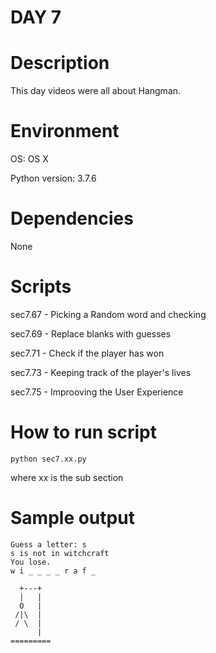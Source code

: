 
# DAY 7

# Description
This day videos were all about Hangman.

# Environment
OS: OS X

Python version: 3.7.6

# Dependencies
None

# Scripts
sec7.67 - Picking a Random word and checking

sec7.69 - Replace blanks with guesses

sec7.71 - Check if the player has won

sec7.73 - Keeping track of the player's lives

sec7.75 - Improoving the User Experience

# How to run script
```
python sec7.xx.py 
```
where xx is the sub section

# Sample output
```
Guess a letter: s
s is not in witchcraft
You lose.
w i _ _ _ _ r a f _

  +---+
  |   |
  O   |
 /|\  |
 / \  |
      |
=========
```
